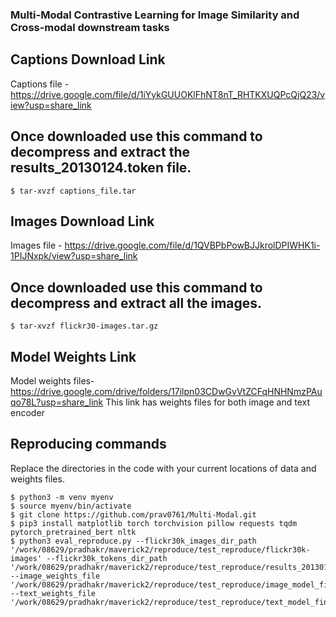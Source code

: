 ### Multi-Modal Contrastive Learning for Image Similarity and Cross-modal downstream tasks
## Captions Download Link
Captions file - https://drive.google.com/file/d/1iYykGUUOKlFhNT8nT_RHTKXUQPcQjQ23/view?usp=share_link
## Once downloaded use this command to decompress and extract the results_20130124.token file.
```
$ tar-xvzf captions_file.tar
```

## Images Download Link
Images file - https://drive.google.com/file/d/1QVBPbPowBJJkrolDPIWHK1i-1PIJNxpk/view?usp=share_link
## Once downloaded use this command to decompress and extract all the images.
```
$ tar-xvzf flickr30-images.tar.gz
```
## Model Weights Link

Model weights files- https://drive.google.com/drive/folders/17ilpn03CDwGvVtZCFqHNHNmzPAuqo78L?usp=share_link
This link has weights files for both image and text encoder

## Reproducing commands
Replace the directories in the code with your current locations of data and weights files.
```
$ python3 -m venv myenv
$ source myenv/bin/activate
$ git clone https://github.com/prav0761/Multi-Modal.git
$ pip3 install matplotlib torch torchvision pillow requests tqdm pytorch_pretrained_bert nltk
$ python3 eval_reproduce.py --flickr30k_images_dir_path '/work/08629/pradhakr/maverick2/reproduce/test_reproduce/flickr30k-images' --flickr30k_tokens_dir_path '/work/08629/pradhakr/maverick2/reproduce/test_reproduce/results_20130124.token' --image_weights_file '/work/08629/pradhakr/maverick2/reproduce/test_reproduce/image_model_finetune241_30k.pth' --text_weights_file '/work/08629/pradhakr/maverick2/reproduce/test_reproduce/text_model_finetune241_30k.pth'
```
